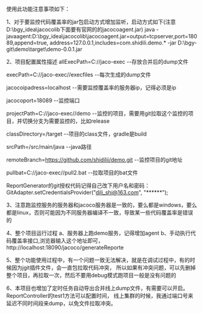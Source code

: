 使用此功能注意事项如下：

1、对于要监控代码覆盖率的jar包启动方式增加监听，启动方式如下(注意D:\bgy_idea\jacocolib下面要有官网的的jacocoagent.jar)
java -javaagent:D:\bgy_idea\jacocolib\jacocoagent.jar=output=tcpserver,port=18089,append=true,
address=127.0.0.1,includes=com.shidili.demo.* -jar D:\bgy-git\demo\target\demo-0.0.1.jar 


2、项目配置属性描述 
allExecPath=C://jaco-exec   --存放合并后的dump文件

execPath=C://jaco-exec//execfiles  --每次生成的dump文件

jacocoipadress=localhost --需要监控覆盖率的服务器ip，记得必须是ip

jacocoport=18089  --监控端口

projectPath=C://jaco-exec//demo   --监控的项目，需要用git拉取这个监控的项目，并切换分支为需要监控的，比如release

classDirectory=/target  --项目的class文件，gradle是build

srcPath=/src/main/java  --java路径

remoteBranch=https://github.com/shidilii/demo.git --监控项目的git地址

pullbat=C://jaco-exec//pull2.bat --拉取项目的bat文件

ReportGenerator的git授权代码记得自己改下用户名和密码：GitAdapter.setCredentialsProvider("dili_shi@163.com", "******");


3、注意跑监控服务的服务器和jacoco服务器是一致的，要么都是windows，要么都是linux，否则可能因为不同服务器编译不一致，导致某一些代码覆盖率是错误的

4、整个项目运行过程
a、服务器上跑demo服务，记得增加agent
b、手动执行代码覆盖率接口,浏览器输入这个地址即可，http://localhost:18090/jacoco/generateReporte


5、整个功能使用过程中，有一个问题一致无法解决，就是在调试过程中，有的时候因为jgit插件文件，会一直包拉取代码冲突，
所以如果有冲突问题，可以先删掉整个项目，再拉取一次，然后不要用debug模式跑项目一般是没有问题的


6、本项目也增加了定时任务自动导出合并线上dump文件，有需要可以开启。ReportController的test1方法可以配置时间，
线上集群的时候，我通过端口号来延迟不同时间段来dump，以免文件拉取冲突。
